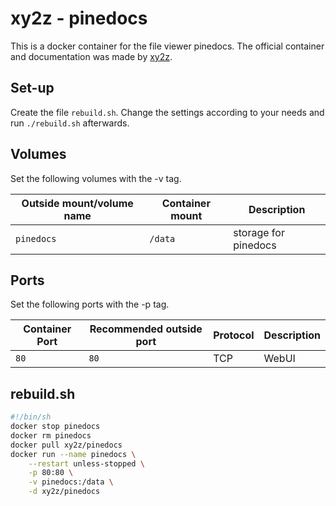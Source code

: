 # xy2z - pinedocs

This is a docker container for the file viewer pinedocs.
The official container and documentation was made by [xy2z](https://hub.docker.com/r/xy2z/pinedocs).

## Set-up

Create the file `rebuild.sh`.
Change the settings according to your needs and run `./rebuild.sh` afterwards.

## Volumes

Set the following volumes with the -v tag.

| Outside mount/volume name | Container mount | Description          |
| ------------------------- | --------------- | -------------------- |
| `pinedocs`                | `/data`         | storage for pinedocs |

## Ports

Set the following ports with the -p tag.

| Container Port | Recommended outside port | Protocol | Description |
| -------------- | ------------------------ | -------- | ----------- |
| `80`           | `80`                     | TCP      | WebUI       |

## rebuild.sh

```sh
#!/bin/sh
docker stop pinedocs
docker rm pinedocs
docker pull xy2z/pinedocs
docker run --name pinedocs \
    --restart unless-stopped \
    -p 80:80 \
    -v pinedocs:/data \
    -d xy2z/pinedocs
```
